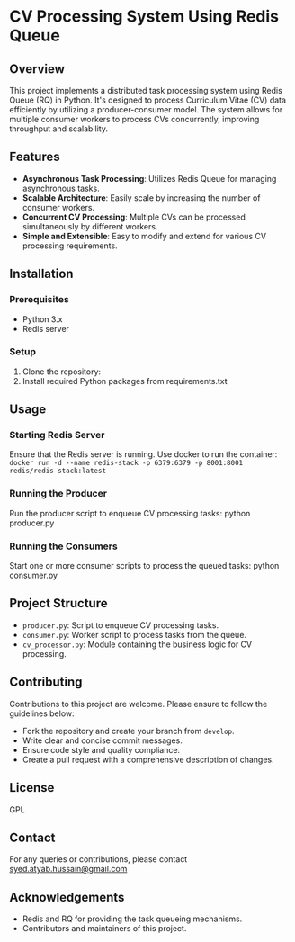 # CV Processing System Using Redis Queue

## Overview
This project implements a distributed task processing system using Redis Queue (RQ) in Python. It's designed to process Curriculum Vitae (CV) data efficiently by utilizing a producer-consumer model. The system allows for multiple consumer workers to process CVs concurrently, improving throughput and scalability.

## Features
- **Asynchronous Task Processing**: Utilizes Redis Queue for managing asynchronous tasks.
- **Scalable Architecture**: Easily scale by increasing the number of consumer workers.
- **Concurrent CV Processing**: Multiple CVs can be processed simultaneously by different workers.
- **Simple and Extensible**: Easy to modify and extend for various CV processing requirements.

## Installation

### Prerequisites
- Python 3.x
- Redis server

### Setup
1. Clone the repository:
2. Install required Python packages from requirements.txt

## Usage

### Starting Redis Server
Ensure that the Redis server is running. Use docker to run the container:  
`docker run -d --name redis-stack -p 6379:6379 -p 8001:8001 redis/redis-stack:latest`

### Running the Producer
Run the producer script to enqueue CV processing tasks: python producer.py

### Running the Consumers
Start one or more consumer scripts to process the queued tasks: python consumer.py

## Project Structure

- `producer.py`: Script to enqueue CV processing tasks.
- `consumer.py`: Worker script to process tasks from the queue.
- `cv_processor.py`: Module containing the business logic for CV processing.

## Contributing
Contributions to this project are welcome. Please ensure to follow the guidelines below:
- Fork the repository and create your branch from `develop`.
- Write clear and concise commit messages.
- Ensure code style and quality compliance.
- Create a pull request with a comprehensive description of changes.

## License
GPL

## Contact
For any queries or contributions, please contact syed.atyab.hussain@gmail.com

## Acknowledgements
- Redis and RQ for providing the task queueing mechanisms.
- Contributors and maintainers of this project.
